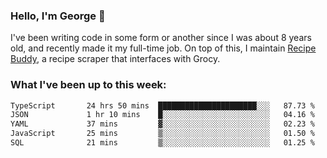 ### Hello, I'm George 👋

I've been writing code in some form or another since I was about 8 years old, and recently made it my full-time job. On top of this, I maintain [Recipe Buddy](https://github.com/georgegebbett/recipe-buddy), a recipe scraper that interfaces with Grocy.  

<!--
**georgegebbett/georgegebbett** is a ✨ _special_ ✨ repository because its `README.md` (this file) appears on your GitHub profile.

Here are some ideas to get you started:

- 🔭 I’m currently working on ...
- 🌱 I’m currently learning ...
- 👯 I’m looking to collaborate on ...
- 🤔 I’m looking for help with ...
- 💬 Ask me about ...
- 📫 How to reach me: ...
- 😄 Pronouns: ...
- ⚡ Fun fact: ...
-->

### What I've been up to this week:
<!--START_SECTION:waka-->

```txt
TypeScript       24 hrs 50 mins  ██████████████████████░░░   87.73 %
JSON             1 hr 10 mins    █░░░░░░░░░░░░░░░░░░░░░░░░   04.16 %
YAML             37 mins         ▓░░░░░░░░░░░░░░░░░░░░░░░░   02.23 %
JavaScript       25 mins         ▒░░░░░░░░░░░░░░░░░░░░░░░░   01.50 %
SQL              21 mins         ▒░░░░░░░░░░░░░░░░░░░░░░░░   01.25 %
```

<!--END_SECTION:waka-->
